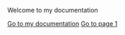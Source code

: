 Welcome to my documentation

[Go to my documentation](MyDocumentation.md)
[Go to page 1](MyPage1.md)